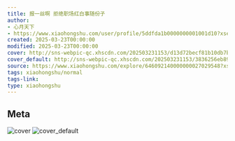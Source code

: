 ```yaml
---
title: 报一丝啊 拒绝职场红白事随份子
author:
- 心月天下
- https://www.xiaohongshu.com/user/profile/5ddfda1b0000000001001d10?xsec_token=undefined
created: 2025-03-23T00:00:00
modified: 2025-03-23T00:00:00
cover: http://sns-webpic-qc.xhscdn.com/202503231153/d13d72becf81b10db7b5444f6392997e/1000g0082g809pmei20005nevr8dg878g6okmohg!nc_n_webp_prv_1
cover_default: http://sns-webpic-qc.xhscdn.com/202503231153/3836256eb890612513bc325f27b6beee/1000g0082g809pmei20005nevr8dg878g6okmohg!nc_n_webp_mw_1
source: https://www.xiaohongshu.com/explore/646092140000000027029548?xsec_token=ABXce4JzToMwIughuG9S2To_h7a3VH9vX0P_ccyrigH-4=
tags: xiaohongshu/normal
tags-link:
type: xiaohongshu
---
```


## Meta

![cover](http://sns-webpic-qc.xhscdn.com/202503231153/d13d72becf81b10db7b5444f6392997e/1000g0082g809pmei20005nevr8dg878g6okmohg!nc_n_webp_prv_1)
![cover_default](http://sns-webpic-qc.xhscdn.com/202503231153/3836256eb890612513bc325f27b6beee/1000g0082g809pmei20005nevr8dg878g6okmohg!nc_n_webp_mw_1)
